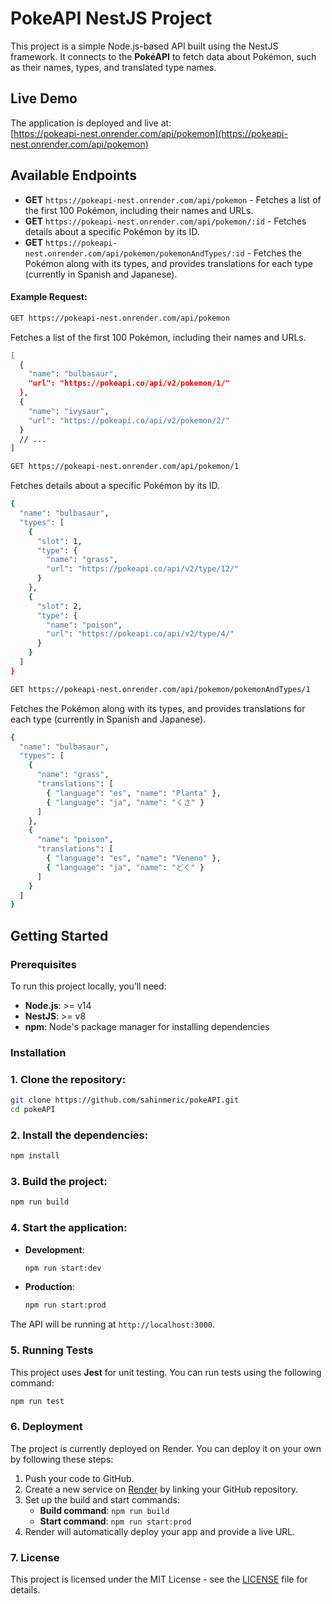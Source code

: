 # PokeAPI NestJS Project

This project is a simple Node.js-based API built using the NestJS framework. It connects to the **PokéAPI** to fetch data about Pokémon, such as their names, types, and translated type names.

## Live Demo

The application is deployed and live at:  
[https://pokeapi-nest.onrender.com/api/pokemon](https://pokeapi-nest.onrender.com/api/pokemon)

## Available Endpoints
- **GET** `https://pokeapi-nest.onrender.com/api/pokemon` - Fetches a list of the first 100 Pokémon, including their names and URLs.
- **GET** `https://pokeapi-nest.onrender.com/api/pokemon/:id` - Fetches details about a specific Pokémon by its ID.
- **GET** `https://pokeapi-nest.onrender.com/api/pokemon/pokemonAndTypes/:id` - Fetches the Pokémon along with its types, and provides translations for each type (currently in Spanish and Japanese).


#### Example Request:

```bash
GET https://pokeapi-nest.onrender.com/api/pokemon
```
Fetches a list of the first 100 Pokémon, including their names and URLs.
```bash
[
  {
    "name": "bulbasaur",
    "url": "https://pokeapi.co/api/v2/pokemon/1/"
  },
  {
    "name": "ivysaur",
    "url": "https://pokeapi.co/api/v2/pokemon/2/"
  }
  // ...
]
```

```bash
GET https://pokeapi-nest.onrender.com/api/pokemon/1
```
Fetches details about a specific Pokémon by its ID.
```bash
{
  "name": "bulbasaur",
  "types": [
    {
      "slot": 1,
      "type": {
        "name": "grass",
        "url": "https://pokeapi.co/api/v2/type/12/"
      }
    },
    {
      "slot": 2,
      "type": {
        "name": "poison",
        "url": "https://pokeapi.co/api/v2/type/4/"
      }
    }
  ]
}
```
```bash
GET https://pokeapi-nest.onrender.com/api/pokemon/pokemonAndTypes/1
```
Fetches the Pokémon along with its types, and provides translations for each type (currently in Spanish and Japanese).
```bash
{
  "name": "bulbasaur",
  "types": [
    {
      "name": "grass",
      "translations": [
        { "language": "es", "name": "Planta" },
        { "language": "ja", "name": "くさ" }
      ]
    },
    {
      "name": "poison",
      "translations": [
        { "language": "es", "name": "Veneno" },
        { "language": "ja", "name": "どく" }
      ]
    }
  ]
}
```

## Getting Started

### Prerequisites
To run this project locally, you’ll need:
- **Node.js**: >= v14
- **NestJS**: >= v8
- **npm**: Node's package manager for installing dependencies

### Installation

### 1. Clone the repository:

   ```bash
   git clone https://github.com/sahinmeric/pokeAPI.git
   cd pokeAPI
  ```
### 2. Install the dependencies:

   ```bash
   npm install
  ```
### 3. Build the project:

   ```bash
   npm run build
  ```
### 4. Start the application:

   - **Development**:
     ```bash
     npm run start:dev
     ```

   - **Production**:
     ```bash
     npm run start:prod
     ```

   The API will be running at `http://localhost:3000`.
### 5. Running Tests

This project uses **Jest** for unit testing. You can run tests using the following command:

   ```bash
   npm run test
  ```
### 6. Deployment

The project is currently deployed on Render. You can deploy it on your own by following these steps:

1. Push your code to GitHub.
2. Create a new service on [Render](https://render.com) by linking your GitHub repository.
3. Set up the build and start commands:
   - **Build command**: `npm run build`
   - **Start command**: `npm run start:prod`
4. Render will automatically deploy your app and provide a live URL.

### 7. License

This project is licensed under the MIT License - see the [LICENSE](LICENSE) file for details.
